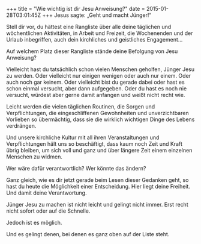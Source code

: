 +++title = "Wie wichtig ist dir Jesu Anweisung?"date = 2015-01-28T03:01:45Z+++Jesus sagte: „Geht und macht Jünger!“Stell dir vor, du hättest eine Rangliste über alle deine täglichen und wöchentlichen Aktivitäten, in Arbeit und Freizeit, die Wochenenden und der Urlaub inbegriffen, auch dein kirchliches und geistliches Engagement...Auf welchem Platz dieser Rangliste stände deine Befolgung von Jesu Anweisung?Vielleicht hast du tatsächlich schon vielen Menschen geholfen, Jünger Jesu zu werden. Oder vielleicht nur einigen wenigen oder auch nur einem. Oder auch noch gar keinem. Oder vielleicht bist du gerade dabei oder hast es schon einmal versucht, aber dann aufgegeben. Oder du hast es noch nie versucht, würdest aber gerne damit anfangen und weißt nicht recht wie.Leicht werden die vielen täglichen Routinen, die Sorgen und Verpflichtungen, die eingeschliffenen Gewohnheiten und unverzichtbaren Vorlieben so übermächtig, dass sie die wirklich wichtigen Dinge des Lebens verdrängen.Und unsere kirchliche Kultur mit all ihren Veranstaltungen und Verpflichtungen hält uns so beschäftigt, dass kaum noch Zeit und Kraft übrig bleiben, um sich voll und ganz und über längere Zeit einem einzelnen Menschen zu widmen.Wer wäre dafür verantwortlich? Wer könnte das ändern?Ganz gleich, wie es dir jetzt gerade beim Lesen dieser Gedanken geht, so hast du heute die Möglichkeit einer Entscheidung. Hier liegt deine Freiheit. Und damit deine Verantwortung.Jünger Jesu zu machen ist nicht leicht und gelingt nicht immer. Erst recht nicht sofort oder auf die Schnelle.Jedoch ist es möglich.Und es gelingt denen, bei denen es ganz oben auf der Liste steht.